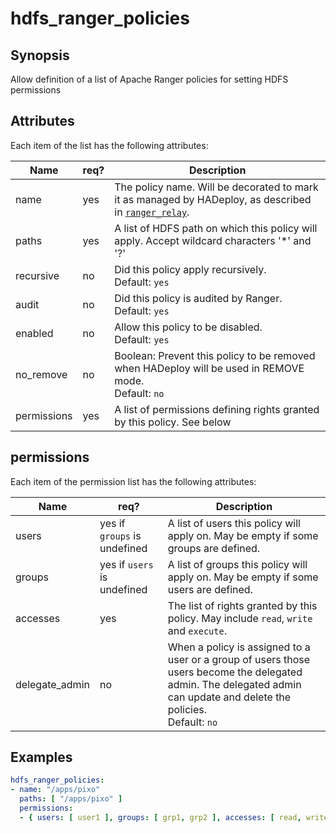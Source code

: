 # hdfs_ranger_policies

## Synopsis

Allow definition of a list of Apache Ranger policies for setting HDFS permissions

## Attributes
Each item of the list has the following attributes:

Name | req?	 |	Description
--- | ---  | ---
name|yes|The policy name. Will be decorated to mark it as managed by HADeploy, as described in [`ranger_relay`](./ranger_relay).
paths|yes|A list of HDFS path on which this policy will apply. Accept wildcard characters '*' and '?'
recursive|no|Did this policy apply recursively.<br>Default: `yes`
audit|no|Did this policy is audited by Ranger.<br>Default: `yes`
enabled|no|Allow this policy to be disabled.<br>Default: `yes`
no_remove|no|Boolean: Prevent this policy to be removed when HADeploy will be used in REMOVE mode.<br>Default: `no`
permissions|yes|A list of permissions defining rights granted by this policy. See below

## permissions

Each item of the permission list has the following attributes:

Name | req?	| Description
--- | ---  | ---
users|yes if `groups` is undefined|A list of users this policy will apply on. May be empty if some groups are defined.
groups|yes if `users` is undefined|A list of groups this policy will apply on. May be empty if some users are defined.
accesses|yes|The list of rights granted by this policy. May include `read`, `write` and `execute`.
delegate_admin|no|When a policy is assigned to a user or a group of users those users become the delegated admin. The delegated admin can update and delete the policies.<br>Default: `no`

## Examples
```yaml
hdfs_ranger_policies:
- name: "/apps/pixo"
  paths: [ "/apps/pixo" ]
  permissions:
  - { users: [ user1 ], groups: [ grp1, grp2 ], accesses: [ read, write, execute ] }
``` 
